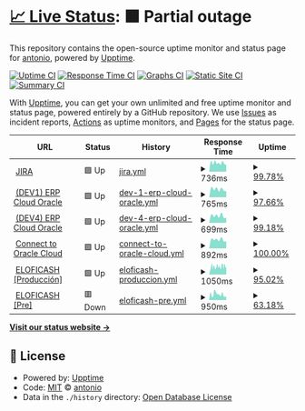 # [📈 Live Status](https://4ht0h10.github.io/upptime): <!--live status--> **🟧 Partial outage**

This repository contains the open-source uptime monitor and status page for [antonio](https://4ht0h10.github.io/antonio-web/), powered by [Upptime](https://github.com/upptime/upptime).

[![Uptime CI](https://github.com/4ht0h10/upptime/workflows/Uptime%20CI/badge.svg)](https://github.com/4ht0h10/upptime/actions?query=workflow%3A%22Uptime+CI%22)
[![Response Time CI](https://github.com/4ht0h10/upptime/workflows/Response%20Time%20CI/badge.svg)](https://github.com/4ht0h10/upptime/actions?query=workflow%3A%22Response+Time+CI%22)
[![Graphs CI](https://github.com/4ht0h10/upptime/workflows/Graphs%20CI/badge.svg)](https://github.com/4ht0h10/upptime/actions?query=workflow%3A%22Graphs+CI%22)
[![Static Site CI](https://github.com/4ht0h10/upptime/workflows/Static%20Site%20CI/badge.svg)](https://github.com/4ht0h10/upptime/actions?query=workflow%3A%22Static+Site+CI%22)
[![Summary CI](https://github.com/4ht0h10/upptime/workflows/Summary%20CI/badge.svg)](https://github.com/4ht0h10/upptime/actions?query=workflow%3A%22Summary+CI%22)

With [Upptime](https://upptime.js.org), you can get your own unlimited and free uptime monitor and status page, powered entirely by a GitHub repository. We use [Issues](https://github.com/4ht0h10/upptime/issues) as incident reports, [Actions](https://github.com/4ht0h10/upptime/actions) as uptime monitors, and [Pages](https://4ht0h10.github.io/upptime) for the status page.

<!--start: status pages-->
<!-- This summary is generated by Upptime (https://github.com/upptime/upptime) -->
<!-- Do not edit this manually, your changes will be overwritten -->
<!-- prettier-ignore -->
| URL | Status | History | Response Time | Uptime |
| --- | ------ | ------- | ------------- | ------ |
| <img alt="" src="http://www.google.com/s2/favicons?domain=jira.com" height="13"> [JIRA](https://jira.prosegur.com) | 🟩 Up | [jira.yml](https://github.com/4ht0h10/upptime/commits/HEAD/history/jira.yml) | <details><summary><img alt="Response time graph" src="./graphs/jira/response-time-week.png" height="20"> 736ms</summary><br><a href="https://4ht0h10.github.io/upptime/history/jira"><img alt="Response time 764" src="https://img.shields.io/endpoint?url=https%3A%2F%2Fraw.githubusercontent.com%2F4ht0h10%2Fupptime%2FHEAD%2Fapi%2Fjira%2Fresponse-time.json"></a><br><a href="https://4ht0h10.github.io/upptime/history/jira"><img alt="24-hour response time 581" src="https://img.shields.io/endpoint?url=https%3A%2F%2Fraw.githubusercontent.com%2F4ht0h10%2Fupptime%2FHEAD%2Fapi%2Fjira%2Fresponse-time-day.json"></a><br><a href="https://4ht0h10.github.io/upptime/history/jira"><img alt="7-day response time 736" src="https://img.shields.io/endpoint?url=https%3A%2F%2Fraw.githubusercontent.com%2F4ht0h10%2Fupptime%2FHEAD%2Fapi%2Fjira%2Fresponse-time-week.json"></a><br><a href="https://4ht0h10.github.io/upptime/history/jira"><img alt="30-day response time 781" src="https://img.shields.io/endpoint?url=https%3A%2F%2Fraw.githubusercontent.com%2F4ht0h10%2Fupptime%2FHEAD%2Fapi%2Fjira%2Fresponse-time-month.json"></a><br><a href="https://4ht0h10.github.io/upptime/history/jira"><img alt="1-year response time 764" src="https://img.shields.io/endpoint?url=https%3A%2F%2Fraw.githubusercontent.com%2F4ht0h10%2Fupptime%2FHEAD%2Fapi%2Fjira%2Fresponse-time-year.json"></a></details> | <details><summary><a href="https://4ht0h10.github.io/upptime/history/jira">99.78%</a></summary><a href="https://4ht0h10.github.io/upptime/history/jira"><img alt="All-time uptime 99.93%" src="https://img.shields.io/endpoint?url=https%3A%2F%2Fraw.githubusercontent.com%2F4ht0h10%2Fupptime%2FHEAD%2Fapi%2Fjira%2Fuptime.json"></a><br><a href="https://4ht0h10.github.io/upptime/history/jira"><img alt="24-hour uptime 100.00%" src="https://img.shields.io/endpoint?url=https%3A%2F%2Fraw.githubusercontent.com%2F4ht0h10%2Fupptime%2FHEAD%2Fapi%2Fjira%2Fuptime-day.json"></a><br><a href="https://4ht0h10.github.io/upptime/history/jira"><img alt="7-day uptime 99.78%" src="https://img.shields.io/endpoint?url=https%3A%2F%2Fraw.githubusercontent.com%2F4ht0h10%2Fupptime%2FHEAD%2Fapi%2Fjira%2Fuptime-week.json"></a><br><a href="https://4ht0h10.github.io/upptime/history/jira"><img alt="30-day uptime 99.91%" src="https://img.shields.io/endpoint?url=https%3A%2F%2Fraw.githubusercontent.com%2F4ht0h10%2Fupptime%2FHEAD%2Fapi%2Fjira%2Fuptime-month.json"></a><br><a href="https://4ht0h10.github.io/upptime/history/jira"><img alt="1-year uptime 99.93%" src="https://img.shields.io/endpoint?url=https%3A%2F%2Fraw.githubusercontent.com%2F4ht0h10%2Fupptime%2FHEAD%2Fapi%2Fjira%2Fuptime-year.json"></a></details>
| <img alt="" src="http://www.google.com/s2/favicons?domain=oracle.com" height="13"> [(DEV1) ERP Cloud Oracle](https://emgy-dev1.login.em4.oraclecloud.com/oam/server/obrareq.cgi?encquery%3DhCk42oj5o6k5ME7nxG8VEjFM3uApy2uiG48m1ja%2BGkVNVzvGwzxp8sD8wQeSsTKq3RExjwQYgfUavRDv65FdVZ2NsDONcS2ZIcv%2FWQHwcSUWDKM76PmaouXJsH3HG7jlVrunAv7ot5hSBIivmUpZERQh5GnX8u3%2BvaAjsGoAdzlXZvexlL0Z%2FYb19kXngVXR72NqgAlfmI9gfAdG%2FfQfahIY3eAFHZSyeLtL7Ad8MsuBGhNs%2BYbM9Ks8eESjyx%2F0Mn4iHXdhO%2Bb%2BOGY4vxij2u7FeERZa8oVX%2BttTB6zGqb20czexwG7O28BAK99INmCAEq29o3bvy8MhCTWEJ7BviHqiE%2Fby2XlkHGh%2FxjyJH4Ob7iBDTvbNrlMqpIZTCAdeJHwJWf38HLj5PQNvCPaY1BNpQrXeTE37nsPCNCMbT%2FVhpw%2BcEdB%2BVH5fvCbhLTOmPWyLYGZFosDSPw0sAA9bA37M4%2FVT4oIaNOTNkVmGYF10djpjM9PDoJGXU1jUZPXn%2BRYgoJGv8H1MbVtxHuWuefEvTL8R52WAsLRjSD81QzzyMjJMJQgDxj6Bgwc3Wst1jJbxm81uBH%2BjjTg4pefu24Pb2X6LN1MNLQ9QS0gSI4aWyzfp2D6h%2BZ6jxl5d3HKUU0eE9UszKwhthv8oPoMmf5AXcr1i5vZWJmfTKI4UkZnQNdyvyX9V0kukVyJFF%2BZxGPq1LreU6gp8sG7lRSiUNDh%2BvErkAN%2F38gJyMZYABNenykDzG4N4yGMrKVzthXsNdACFx7WvzUdirrnVe7oCb9r3W52Vn1pnZftjrUCn5EMEnX%2F2jxSEaXCelkVQ%2Bhq0lZWHMrh274gOLKK91uZK9VD1Si9oJaIRXPjl4%2FReSrpEJzZ9WgXakL81bQYA4sQKkUq38siuvA7U9JmoplhQcOujajpLV85k%2B0lf%2FJNzfBHrG59YSclaOvBVA%2BtkD3ZGTEyEJ9bcFUi3NrCLsQuoH4yURwdKE8X5woMODq07iYrvl6t407Icdlt0IWtEig2Z8nIn3XpxjQQV%2BIuf361s%2BHMIeggYqL7BRVAkkyvs4VWy7WBKjnOC7ysyVf0rD%2Fm7C8aLdPsKMlgiefoB8wySgtr%2Fjn1DgMkiUXgwaVxqQfbM2uE0kXWte2YDcl2pyL3tq7f46g%2BeCV0bC%2F1qzIDwhIl9xsMJQlNBoLobpNNCJN%2BG4dNupTxGu9Ty8ONnVd%2F0cOdJw00qdJmfigOfOqYuEJ6z1GGpwrd6pU4HO0vlXQSKcpFrYinB07iOw%2BzZlUZyJ7PJxrBDwv%2B93gQIz2pQD0gPRolwDQsFr8u9GZylwfpE66lYsj%2Bt42SglxVoMUu5wiLVMBpRdwMz50x%2B8vDseRaWWSpEUgNJHmSx3awwqYngdMDg2iJ53UskprWyhixW5fOeC1krvXDQ5D9QY%2F6TsQr7Sjb0drquCwT3umzP041091THmB0LAAaEwyEFvLsbKtMU3D5gN6i77J7pyP%2BBgpuQrVyLfJIfC3o3pi3zjh0lyN%2FVLgwntyxm21BezPaRTVYo7lAJ18FGJCzDbrQ%2BWMf6VVaT97qupB4pqtAR223jHovWJDiRi%2FEV4jFxQIKrpjg29izhCG4TZgMOms2%2BfC%2B7%2FRtOuZLBzTvbLzRnG9ilRt%2B7wfgkuxyl26C4vm5%20agentid%3DOraFusionApp_11AG%20ver%3D1%20crmethod%3D2%26cksum%3D4db72e6c0254135a5c8b43f19ada1b05d7638d66&ECID-Context=1.005xR2MrrLzAhK7_vHh8iX0001OS0001iQ%3BkXjE) | 🟩 Up | [dev-1-erp-cloud-oracle.yml](https://github.com/4ht0h10/upptime/commits/HEAD/history/dev-1-erp-cloud-oracle.yml) | <details><summary><img alt="Response time graph" src="./graphs/dev-1-erp-cloud-oracle/response-time-week.png" height="20"> 765ms</summary><br><a href="https://4ht0h10.github.io/upptime/history/dev-1-erp-cloud-oracle"><img alt="Response time 813" src="https://img.shields.io/endpoint?url=https%3A%2F%2Fraw.githubusercontent.com%2F4ht0h10%2Fupptime%2FHEAD%2Fapi%2Fdev-1-erp-cloud-oracle%2Fresponse-time.json"></a><br><a href="https://4ht0h10.github.io/upptime/history/dev-1-erp-cloud-oracle"><img alt="24-hour response time 674" src="https://img.shields.io/endpoint?url=https%3A%2F%2Fraw.githubusercontent.com%2F4ht0h10%2Fupptime%2FHEAD%2Fapi%2Fdev-1-erp-cloud-oracle%2Fresponse-time-day.json"></a><br><a href="https://4ht0h10.github.io/upptime/history/dev-1-erp-cloud-oracle"><img alt="7-day response time 765" src="https://img.shields.io/endpoint?url=https%3A%2F%2Fraw.githubusercontent.com%2F4ht0h10%2Fupptime%2FHEAD%2Fapi%2Fdev-1-erp-cloud-oracle%2Fresponse-time-week.json"></a><br><a href="https://4ht0h10.github.io/upptime/history/dev-1-erp-cloud-oracle"><img alt="30-day response time 811" src="https://img.shields.io/endpoint?url=https%3A%2F%2Fraw.githubusercontent.com%2F4ht0h10%2Fupptime%2FHEAD%2Fapi%2Fdev-1-erp-cloud-oracle%2Fresponse-time-month.json"></a><br><a href="https://4ht0h10.github.io/upptime/history/dev-1-erp-cloud-oracle"><img alt="1-year response time 813" src="https://img.shields.io/endpoint?url=https%3A%2F%2Fraw.githubusercontent.com%2F4ht0h10%2Fupptime%2FHEAD%2Fapi%2Fdev-1-erp-cloud-oracle%2Fresponse-time-year.json"></a></details> | <details><summary><a href="https://4ht0h10.github.io/upptime/history/dev-1-erp-cloud-oracle">97.66%</a></summary><a href="https://4ht0h10.github.io/upptime/history/dev-1-erp-cloud-oracle"><img alt="All-time uptime 98.39%" src="https://img.shields.io/endpoint?url=https%3A%2F%2Fraw.githubusercontent.com%2F4ht0h10%2Fupptime%2FHEAD%2Fapi%2Fdev-1-erp-cloud-oracle%2Fuptime.json"></a><br><a href="https://4ht0h10.github.io/upptime/history/dev-1-erp-cloud-oracle"><img alt="24-hour uptime 83.62%" src="https://img.shields.io/endpoint?url=https%3A%2F%2Fraw.githubusercontent.com%2F4ht0h10%2Fupptime%2FHEAD%2Fapi%2Fdev-1-erp-cloud-oracle%2Fuptime-day.json"></a><br><a href="https://4ht0h10.github.io/upptime/history/dev-1-erp-cloud-oracle"><img alt="7-day uptime 97.66%" src="https://img.shields.io/endpoint?url=https%3A%2F%2Fraw.githubusercontent.com%2F4ht0h10%2Fupptime%2FHEAD%2Fapi%2Fdev-1-erp-cloud-oracle%2Fuptime-week.json"></a><br><a href="https://4ht0h10.github.io/upptime/history/dev-1-erp-cloud-oracle"><img alt="30-day uptime 97.95%" src="https://img.shields.io/endpoint?url=https%3A%2F%2Fraw.githubusercontent.com%2F4ht0h10%2Fupptime%2FHEAD%2Fapi%2Fdev-1-erp-cloud-oracle%2Fuptime-month.json"></a><br><a href="https://4ht0h10.github.io/upptime/history/dev-1-erp-cloud-oracle"><img alt="1-year uptime 98.39%" src="https://img.shields.io/endpoint?url=https%3A%2F%2Fraw.githubusercontent.com%2F4ht0h10%2Fupptime%2FHEAD%2Fapi%2Fdev-1-erp-cloud-oracle%2Fuptime-year.json"></a></details>
| <img alt="" src="http://www.google.com/s2/favicons?domain=oracle.com" height="13"> [(DEV4) ERP Cloud Oracle](https://emgy-dev4.login.em4.oraclecloud.com/oam/server/obrareq.cgi?encquery%3DlXMni1Qvxm5oWpsjWDFpO4esM%2BXUw720eyQBwFvIRBf3VGg%2FNWXD8kCH%2Fts%2F2pF1Mt42ygKKahxwnncQdzV6oSScEr6GBPDBYBPXclNkqD%2BPb7oJZ3mdm2CWdRWx3%2FjrtpiVrQ9KUdIWnXjMisI3jZfvH5PQyTkNyVMAQnOIT4fyshO3wd4NmhZs4sbLYRk93QbaOYXwA0%2BkFOUBhCCMGoDzhnw1w8ZVAyM2X%2B0%2FvoBxvy6LwX%2BuaoTvPyIAdd19%2B6nnsjyH9FRdJuU7Nol1k0%2F%2FUcdkSEzNgFvOdugeSDjDxLaF7fwcARyVnXECeYZnKsejHSMzrEpSXRBqBnvoF5wLe%2F0g4YTrwYF21x6PN83KSn1TLs8hgm4mr1EN7Eo74xDQ%2BeHvRgGKLVij4Z%2F%2FxX93H2VQQ2HpIve2k953%2BRKn2hPZ%2FxIXBRDweSTLNLh78yDxKi3yUcDlPZ0VPMtPw9zsDq5TEszYvVUcL8Omu7cvtl7Ab%2FSME%2B76zzX9HGWgDhu9K4ZlLxl%2FZbgkQ8OGaLvNn7geLrGjHlgvfFXktrxBVW%2FER9X6aKYZ1kcSAt6N4jjP2YLmvRee1zYsL%2BxB7VCHLJnpm1ux9zhiCy1N2UYNgvgmtowDNIOyyoKSyIQzgNpiZUtZq0wHRwyQy6ISM3bEk2IyZFt4YuQy0di0jHZ%2BTu4GBOwIGmtl6n90MPCg4oEqy7hsq2JFAwyJ%2FfA73rD1lrnA371cPW7PaIp0EzWHo3trKcN5L0Ix04WWOuLREHQc4Jd2pu3E60jCX%2FQkykqF0MQyrz4ssnnjst5Fuagvva0Wq%2FjkRTwFNZPoJFtp2szozCBVMNrOgxGENr7zXjM8C0rnL2JbWXZH7hKHOdraX%2B%2F0OnUoWW6P6sv54EJUImMgZaT9e%2FPiZjOiGiEIXx7%2FKZO6UaeMWOzz%2B7hbcwoidwerTI6KRgvu%2FRKbltk6tbV5GvhhDBeu2jtPncs4Mbo2Rjw8bryDUIPeOnnoIi5XAMByxOOOOxZnf17XE7JPBL%2BznBhZZWhxD0ec2tJbqVVdSOnvrFZthDUg66GrSPaou9jFzfzxQoZmfcCDoXXPWTC6whTramx3y%2FG0eFWDFLK9Py1wt74mHg5fottoxm3dDYm3kOqqo1nONq%2BK3Pd50NsX5YimdDb2YKDScFZhs6Iw%2FR9vhVtNcs%2F7yrTSFfKm5yYbFBKVRHa2syxB8GL%2BlAk2R3JVqkjrjSIOFati1lm4Rfzr9sUelstmfEkEV5ZU%2B2x%2BXXT9PkIuxVb%2BfEiNRqvoinzU2TnD5ZSW33o6bgsw1qJ69cRRNIGSY6lZ82SzEw9kyfuEl8hjGMvbb%2F59WmkS8t8K8Qn9FkYOrMlTxICjwVjCKxqQSJWiwTRQU8Bi4EI0HI%2BY2K58FGoRCv%2BueWaYtOtJ6mt4KCA6iYXBDQDm%2FLHdLEong2sTxHpyWbU%2Bo0bxSRTfKqwRCNA446bio9aL3qC6CvTj713jEOhg2qYVE8Den3kO%2BEqw%2F0agy%2BJ2Jd2PHuldXJPY6XXXEPzYr%2BRWghnMz%2FwmbEJYmj9lbREFXmzKcpIFLUj7gaCgk5ouh%2Fkiu2GCeBUDcoST%2BdEGOJDcfXl8x7DmCyAP02hPoMhyMEap7OrK6xgrxjamY8NZBzKFquV%2BTusCy9fSennV%20agentid%3DOraFusionApp_11AG%20ver%3D1%20crmethod%3D2%26cksum%3D60468a85b760abdbd5d764050959596a8a04f172&ECID-Context=1.005qyih99mB1VcE5v7h8iX0002Uw000HOC%3BkXjE) | 🟩 Up | [dev-4-erp-cloud-oracle.yml](https://github.com/4ht0h10/upptime/commits/HEAD/history/dev-4-erp-cloud-oracle.yml) | <details><summary><img alt="Response time graph" src="./graphs/dev-4-erp-cloud-oracle/response-time-week.png" height="20"> 699ms</summary><br><a href="https://4ht0h10.github.io/upptime/history/dev-4-erp-cloud-oracle"><img alt="Response time 698" src="https://img.shields.io/endpoint?url=https%3A%2F%2Fraw.githubusercontent.com%2F4ht0h10%2Fupptime%2FHEAD%2Fapi%2Fdev-4-erp-cloud-oracle%2Fresponse-time.json"></a><br><a href="https://4ht0h10.github.io/upptime/history/dev-4-erp-cloud-oracle"><img alt="24-hour response time 625" src="https://img.shields.io/endpoint?url=https%3A%2F%2Fraw.githubusercontent.com%2F4ht0h10%2Fupptime%2FHEAD%2Fapi%2Fdev-4-erp-cloud-oracle%2Fresponse-time-day.json"></a><br><a href="https://4ht0h10.github.io/upptime/history/dev-4-erp-cloud-oracle"><img alt="7-day response time 699" src="https://img.shields.io/endpoint?url=https%3A%2F%2Fraw.githubusercontent.com%2F4ht0h10%2Fupptime%2FHEAD%2Fapi%2Fdev-4-erp-cloud-oracle%2Fresponse-time-week.json"></a><br><a href="https://4ht0h10.github.io/upptime/history/dev-4-erp-cloud-oracle"><img alt="30-day response time 709" src="https://img.shields.io/endpoint?url=https%3A%2F%2Fraw.githubusercontent.com%2F4ht0h10%2Fupptime%2FHEAD%2Fapi%2Fdev-4-erp-cloud-oracle%2Fresponse-time-month.json"></a><br><a href="https://4ht0h10.github.io/upptime/history/dev-4-erp-cloud-oracle"><img alt="1-year response time 698" src="https://img.shields.io/endpoint?url=https%3A%2F%2Fraw.githubusercontent.com%2F4ht0h10%2Fupptime%2FHEAD%2Fapi%2Fdev-4-erp-cloud-oracle%2Fresponse-time-year.json"></a></details> | <details><summary><a href="https://4ht0h10.github.io/upptime/history/dev-4-erp-cloud-oracle">99.18%</a></summary><a href="https://4ht0h10.github.io/upptime/history/dev-4-erp-cloud-oracle"><img alt="All-time uptime 99.34%" src="https://img.shields.io/endpoint?url=https%3A%2F%2Fraw.githubusercontent.com%2F4ht0h10%2Fupptime%2FHEAD%2Fapi%2Fdev-4-erp-cloud-oracle%2Fuptime.json"></a><br><a href="https://4ht0h10.github.io/upptime/history/dev-4-erp-cloud-oracle"><img alt="24-hour uptime 94.24%" src="https://img.shields.io/endpoint?url=https%3A%2F%2Fraw.githubusercontent.com%2F4ht0h10%2Fupptime%2FHEAD%2Fapi%2Fdev-4-erp-cloud-oracle%2Fuptime-day.json"></a><br><a href="https://4ht0h10.github.io/upptime/history/dev-4-erp-cloud-oracle"><img alt="7-day uptime 99.18%" src="https://img.shields.io/endpoint?url=https%3A%2F%2Fraw.githubusercontent.com%2F4ht0h10%2Fupptime%2FHEAD%2Fapi%2Fdev-4-erp-cloud-oracle%2Fuptime-week.json"></a><br><a href="https://4ht0h10.github.io/upptime/history/dev-4-erp-cloud-oracle"><img alt="30-day uptime 99.81%" src="https://img.shields.io/endpoint?url=https%3A%2F%2Fraw.githubusercontent.com%2F4ht0h10%2Fupptime%2FHEAD%2Fapi%2Fdev-4-erp-cloud-oracle%2Fuptime-month.json"></a><br><a href="https://4ht0h10.github.io/upptime/history/dev-4-erp-cloud-oracle"><img alt="1-year uptime 99.34%" src="https://img.shields.io/endpoint?url=https%3A%2F%2Fraw.githubusercontent.com%2F4ht0h10%2Fupptime%2FHEAD%2Fapi%2Fdev-4-erp-cloud-oracle%2Fuptime-year.json"></a></details>
| <img alt="" src="http://www.google.com/s2/favicons?domain=oracle.com" height="13"> [Connect to Oracle Cloud](https://login.em2.oraclecloud.com/oam/server/obrareq.cgi?encquery%3DSarTfgaOuHg9MY%2BHN7J3jxfpapXzdzmWFmTs550vZluCMcdQOQ%2FwdvzXoHFg6JxWZcGlxTeTaxznB7oBW%2FFbzduJHRLMSwhTYjK5g4bXd9Hk0nrxjqYl5yHxTDJGOTCAf0gekwbq0DbbZtfigk2QIfx61vQQDCCydCyJasvZWuMEa5dOyP%2B%2BhqwojGCZWx31KjdQNBqPB6xVP%2FHDDfAm7o5Wd%2Bg7zVpQSABHoP%2FkXXTmxxqrcecAEYqNzolY2dns%2BQC4mLG9N0jgln2dxgmQQM%2Bx4ByDVaEj4cT43G0Qnv%2BZazBThBR%2Bouu9ycMkpjUl%20agentid%3DPlanning_WG%20ver%3D1%20crmethod%3D2%26cksum%3Dd665189fc8fd2eea97ab903ac055731733c6f5d9) | 🟩 Up | [connect-to-oracle-cloud.yml](https://github.com/4ht0h10/upptime/commits/HEAD/history/connect-to-oracle-cloud.yml) | <details><summary><img alt="Response time graph" src="./graphs/connect-to-oracle-cloud/response-time-week.png" height="20"> 892ms</summary><br><a href="https://4ht0h10.github.io/upptime/history/connect-to-oracle-cloud"><img alt="Response time 894" src="https://img.shields.io/endpoint?url=https%3A%2F%2Fraw.githubusercontent.com%2F4ht0h10%2Fupptime%2FHEAD%2Fapi%2Fconnect-to-oracle-cloud%2Fresponse-time.json"></a><br><a href="https://4ht0h10.github.io/upptime/history/connect-to-oracle-cloud"><img alt="24-hour response time 727" src="https://img.shields.io/endpoint?url=https%3A%2F%2Fraw.githubusercontent.com%2F4ht0h10%2Fupptime%2FHEAD%2Fapi%2Fconnect-to-oracle-cloud%2Fresponse-time-day.json"></a><br><a href="https://4ht0h10.github.io/upptime/history/connect-to-oracle-cloud"><img alt="7-day response time 892" src="https://img.shields.io/endpoint?url=https%3A%2F%2Fraw.githubusercontent.com%2F4ht0h10%2Fupptime%2FHEAD%2Fapi%2Fconnect-to-oracle-cloud%2Fresponse-time-week.json"></a><br><a href="https://4ht0h10.github.io/upptime/history/connect-to-oracle-cloud"><img alt="30-day response time 903" src="https://img.shields.io/endpoint?url=https%3A%2F%2Fraw.githubusercontent.com%2F4ht0h10%2Fupptime%2FHEAD%2Fapi%2Fconnect-to-oracle-cloud%2Fresponse-time-month.json"></a><br><a href="https://4ht0h10.github.io/upptime/history/connect-to-oracle-cloud"><img alt="1-year response time 894" src="https://img.shields.io/endpoint?url=https%3A%2F%2Fraw.githubusercontent.com%2F4ht0h10%2Fupptime%2FHEAD%2Fapi%2Fconnect-to-oracle-cloud%2Fresponse-time-year.json"></a></details> | <details><summary><a href="https://4ht0h10.github.io/upptime/history/connect-to-oracle-cloud">100.00%</a></summary><a href="https://4ht0h10.github.io/upptime/history/connect-to-oracle-cloud"><img alt="All-time uptime 100.00%" src="https://img.shields.io/endpoint?url=https%3A%2F%2Fraw.githubusercontent.com%2F4ht0h10%2Fupptime%2FHEAD%2Fapi%2Fconnect-to-oracle-cloud%2Fuptime.json"></a><br><a href="https://4ht0h10.github.io/upptime/history/connect-to-oracle-cloud"><img alt="24-hour uptime 100.00%" src="https://img.shields.io/endpoint?url=https%3A%2F%2Fraw.githubusercontent.com%2F4ht0h10%2Fupptime%2FHEAD%2Fapi%2Fconnect-to-oracle-cloud%2Fuptime-day.json"></a><br><a href="https://4ht0h10.github.io/upptime/history/connect-to-oracle-cloud"><img alt="7-day uptime 100.00%" src="https://img.shields.io/endpoint?url=https%3A%2F%2Fraw.githubusercontent.com%2F4ht0h10%2Fupptime%2FHEAD%2Fapi%2Fconnect-to-oracle-cloud%2Fuptime-week.json"></a><br><a href="https://4ht0h10.github.io/upptime/history/connect-to-oracle-cloud"><img alt="30-day uptime 100.00%" src="https://img.shields.io/endpoint?url=https%3A%2F%2Fraw.githubusercontent.com%2F4ht0h10%2Fupptime%2FHEAD%2Fapi%2Fconnect-to-oracle-cloud%2Fuptime-month.json"></a><br><a href="https://4ht0h10.github.io/upptime/history/connect-to-oracle-cloud"><img alt="1-year uptime 100.00%" src="https://img.shields.io/endpoint?url=https%3A%2F%2Fraw.githubusercontent.com%2F4ht0h10%2Fupptime%2FHEAD%2Fapi%2Fconnect-to-oracle-cloud%2Fuptime-year.json"></a></details>
| <img alt="" src="http://www.google.com/s2/favicons?domain=covline.es" height="13"> [ELOFICASH [Producción]](https://prosegur.covline.es/ELOFICASH_PROSEGUR) | 🟩 Up | [eloficash-produccion.yml](https://github.com/4ht0h10/upptime/commits/HEAD/history/eloficash-produccion.yml) | <details><summary><img alt="Response time graph" src="./graphs/eloficash-produccion/response-time-week.png" height="20"> 1050ms</summary><br><a href="https://4ht0h10.github.io/upptime/history/eloficash-produccion"><img alt="Response time 1043" src="https://img.shields.io/endpoint?url=https%3A%2F%2Fraw.githubusercontent.com%2F4ht0h10%2Fupptime%2FHEAD%2Fapi%2Feloficash-produccion%2Fresponse-time.json"></a><br><a href="https://4ht0h10.github.io/upptime/history/eloficash-produccion"><img alt="24-hour response time 939" src="https://img.shields.io/endpoint?url=https%3A%2F%2Fraw.githubusercontent.com%2F4ht0h10%2Fupptime%2FHEAD%2Fapi%2Feloficash-produccion%2Fresponse-time-day.json"></a><br><a href="https://4ht0h10.github.io/upptime/history/eloficash-produccion"><img alt="7-day response time 1050" src="https://img.shields.io/endpoint?url=https%3A%2F%2Fraw.githubusercontent.com%2F4ht0h10%2Fupptime%2FHEAD%2Fapi%2Feloficash-produccion%2Fresponse-time-week.json"></a><br><a href="https://4ht0h10.github.io/upptime/history/eloficash-produccion"><img alt="30-day response time 1053" src="https://img.shields.io/endpoint?url=https%3A%2F%2Fraw.githubusercontent.com%2F4ht0h10%2Fupptime%2FHEAD%2Fapi%2Feloficash-produccion%2Fresponse-time-month.json"></a><br><a href="https://4ht0h10.github.io/upptime/history/eloficash-produccion"><img alt="1-year response time 1043" src="https://img.shields.io/endpoint?url=https%3A%2F%2Fraw.githubusercontent.com%2F4ht0h10%2Fupptime%2FHEAD%2Fapi%2Feloficash-produccion%2Fresponse-time-year.json"></a></details> | <details><summary><a href="https://4ht0h10.github.io/upptime/history/eloficash-produccion">95.02%</a></summary><a href="https://4ht0h10.github.io/upptime/history/eloficash-produccion"><img alt="All-time uptime 92.04%" src="https://img.shields.io/endpoint?url=https%3A%2F%2Fraw.githubusercontent.com%2F4ht0h10%2Fupptime%2FHEAD%2Fapi%2Feloficash-produccion%2Fuptime.json"></a><br><a href="https://4ht0h10.github.io/upptime/history/eloficash-produccion"><img alt="24-hour uptime 93.45%" src="https://img.shields.io/endpoint?url=https%3A%2F%2Fraw.githubusercontent.com%2F4ht0h10%2Fupptime%2FHEAD%2Fapi%2Feloficash-produccion%2Fuptime-day.json"></a><br><a href="https://4ht0h10.github.io/upptime/history/eloficash-produccion"><img alt="7-day uptime 95.02%" src="https://img.shields.io/endpoint?url=https%3A%2F%2Fraw.githubusercontent.com%2F4ht0h10%2Fupptime%2FHEAD%2Fapi%2Feloficash-produccion%2Fuptime-week.json"></a><br><a href="https://4ht0h10.github.io/upptime/history/eloficash-produccion"><img alt="30-day uptime 92.17%" src="https://img.shields.io/endpoint?url=https%3A%2F%2Fraw.githubusercontent.com%2F4ht0h10%2Fupptime%2FHEAD%2Fapi%2Feloficash-produccion%2Fuptime-month.json"></a><br><a href="https://4ht0h10.github.io/upptime/history/eloficash-produccion"><img alt="1-year uptime 92.04%" src="https://img.shields.io/endpoint?url=https%3A%2F%2Fraw.githubusercontent.com%2F4ht0h10%2Fupptime%2FHEAD%2Fapi%2Feloficash-produccion%2Fuptime-year.json"></a></details>
| <img alt="" src="http://www.google.com/s2/favicons?domain=covline.es" height="13"> [ELOFICASH [Pre]](https://000020.covline.es/ELOFICASH_000020) | 🟥 Down | [eloficash-pre.yml](https://github.com/4ht0h10/upptime/commits/HEAD/history/eloficash-pre.yml) | <details><summary><img alt="Response time graph" src="./graphs/eloficash-pre/response-time-week.png" height="20"> 950ms</summary><br><a href="https://4ht0h10.github.io/upptime/history/eloficash-pre"><img alt="Response time 1176" src="https://img.shields.io/endpoint?url=https%3A%2F%2Fraw.githubusercontent.com%2F4ht0h10%2Fupptime%2FHEAD%2Fapi%2Feloficash-pre%2Fresponse-time.json"></a><br><a href="https://4ht0h10.github.io/upptime/history/eloficash-pre"><img alt="24-hour response time 574" src="https://img.shields.io/endpoint?url=https%3A%2F%2Fraw.githubusercontent.com%2F4ht0h10%2Fupptime%2FHEAD%2Fapi%2Feloficash-pre%2Fresponse-time-day.json"></a><br><a href="https://4ht0h10.github.io/upptime/history/eloficash-pre"><img alt="7-day response time 950" src="https://img.shields.io/endpoint?url=https%3A%2F%2Fraw.githubusercontent.com%2F4ht0h10%2Fupptime%2FHEAD%2Fapi%2Feloficash-pre%2Fresponse-time-week.json"></a><br><a href="https://4ht0h10.github.io/upptime/history/eloficash-pre"><img alt="30-day response time 1387" src="https://img.shields.io/endpoint?url=https%3A%2F%2Fraw.githubusercontent.com%2F4ht0h10%2Fupptime%2FHEAD%2Fapi%2Feloficash-pre%2Fresponse-time-month.json"></a><br><a href="https://4ht0h10.github.io/upptime/history/eloficash-pre"><img alt="1-year response time 1176" src="https://img.shields.io/endpoint?url=https%3A%2F%2Fraw.githubusercontent.com%2F4ht0h10%2Fupptime%2FHEAD%2Fapi%2Feloficash-pre%2Fresponse-time-year.json"></a></details> | <details><summary><a href="https://4ht0h10.github.io/upptime/history/eloficash-pre">63.18%</a></summary><a href="https://4ht0h10.github.io/upptime/history/eloficash-pre"><img alt="All-time uptime 82.71%" src="https://img.shields.io/endpoint?url=https%3A%2F%2Fraw.githubusercontent.com%2F4ht0h10%2Fupptime%2FHEAD%2Fapi%2Feloficash-pre%2Fuptime.json"></a><br><a href="https://4ht0h10.github.io/upptime/history/eloficash-pre"><img alt="24-hour uptime 0.00%" src="https://img.shields.io/endpoint?url=https%3A%2F%2Fraw.githubusercontent.com%2F4ht0h10%2Fupptime%2FHEAD%2Fapi%2Feloficash-pre%2Fuptime-day.json"></a><br><a href="https://4ht0h10.github.io/upptime/history/eloficash-pre"><img alt="7-day uptime 63.18%" src="https://img.shields.io/endpoint?url=https%3A%2F%2Fraw.githubusercontent.com%2F4ht0h10%2Fupptime%2FHEAD%2Fapi%2Feloficash-pre%2Fuptime-week.json"></a><br><a href="https://4ht0h10.github.io/upptime/history/eloficash-pre"><img alt="30-day uptime 91.44%" src="https://img.shields.io/endpoint?url=https%3A%2F%2Fraw.githubusercontent.com%2F4ht0h10%2Fupptime%2FHEAD%2Fapi%2Feloficash-pre%2Fuptime-month.json"></a><br><a href="https://4ht0h10.github.io/upptime/history/eloficash-pre"><img alt="1-year uptime 82.71%" src="https://img.shields.io/endpoint?url=https%3A%2F%2Fraw.githubusercontent.com%2F4ht0h10%2Fupptime%2FHEAD%2Fapi%2Feloficash-pre%2Fuptime-year.json"></a></details>

<!--end: status pages-->

[**Visit our status website →**](https://4ht0h10.github.io/upptime)

## 📄 License

- Powered by: [Upptime](https://github.com/upptime/upptime)
- Code: [MIT](./LICENSE) © [antonio](https://4ht0h10.github.io/antonio-web/)
- Data in the `./history` directory: [Open Database License](https://opendatacommons.org/licenses/odbl/1-0/)
